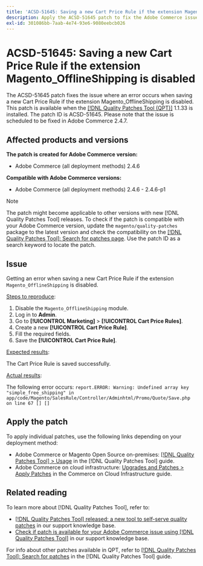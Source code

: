 ```yaml
---
title: 'ACSD-51645: Saving a new Cart Price Rule if the extension Magento_OfflineShipping is disabled'
description: Apply the ACSD-51645 patch to fix the Adobe Commerce issue where an error occurs when saving a new Cart Price Rule if the extension Magento_OfflineShipping is disabled.
exl-id: 301086bb-7aab-4e74-93e6-9080eebcb026
---
```

# ACSD-51645: Saving a new Cart Price Rule if the extension Magento_OfflineShipping is disabled

The ACSD-51645 patch fixes the issue where an error occurs when saving a new Cart Price Rule if the extension Magento_OfflineShipping is disabled. This patch is available when the [[!DNL Quality Patches Tool (QPT)]](https://experienceleague.adobe.com/en/docs/commerce-knowledge-base/kb/announcements/commerce-announcements/magento-quality-patches-released-new-tool-to-self-serve-quality-patches) 1.1.33 is installed. The patch ID is ACSD-51645. Please note that the issue is scheduled to be fixed in Adobe Commerce 2.4.7. 

## Affected products and versions

**The patch is created for Adobe Commerce version:**

* Adobe Commerce (all deployment methods) 2.4.6

**Compatible with Adobe Commerce versions:**

* Adobe Commerce (all deployment methods) 2.4.6 - 2.4.6-p1

>[!NOTE]
>
>The patch might become applicable to other versions with new [!DNL Quality Patches Tool] releases. To check if the patch is compatible with your Adobe Commerce version, update the `magento/quality-patches` package to the latest version and check the compatibility on the [[!DNL Quality Patches Tool]: Search for patches page](<https://experienceleague.adobe.com/tools/commerce-quality-patches/index.html>). Use the patch ID as a search keyword to locate the patch.

## Issue

Getting an error when saving a new Cart Price Rule if the extension `Magento_OfflineShipping` is disabled.

<u>Steps to reproduce</u>:

1. Disable the `Magento_OfflineShipping` module.
1. Log in to **Admin**.
1. Go to **[!UICONTROL Marketing]** > **[!UICONTROL Cart Price Rules]**.
1. Create a new **[!UICONTROL Cart Price Rule]**.
1. Fill the required fields.
1. Save the **[!UICONTROL Cart Price Rule]**.

<u>Expected results</u>:

The Cart Price Rule is saved successfully.

<u>Actual results</u>:

The following error occurs:
`report.ERROR: Warning: Undefined array key "simple_free_shipping" in app/code/Magento/SalesRule/Controller/Adminhtml/Promo/Quote/Save.php on line 67 [] []`

## Apply the patch

To apply individual patches, use the following links depending on your deployment method:

* Adobe Commerce or Magento Open Source on-premises: [[!DNL Quality Patches Tool] > Usage](<https://experienceleague.adobe.com/docs/commerce-operations/tools/quality-patches-tool/usage.html>) in the [!DNL Quality Patches Tool] guide.
* Adobe Commerce on cloud infrastructure: [Upgrades and Patches > Apply Patches](https://experienceleague.adobe.com/docs/commerce-cloud-service/user-guide/develop/upgrade/apply-patches.html) in the Commerce on Cloud Infrastructure guide.

## Related reading

To learn more about [!DNL Quality Patches Tool], refer to:

* [[!DNL Quality Patches Tool] released: a new tool to self-serve quality patches](https://experienceleague.adobe.com/en/docs/commerce-knowledge-base/kb/announcements/commerce-announcements/magento-quality-patches-released-new-tool-to-self-serve-quality-patches) in our support knowledge base.
* [Check if patch is available for your Adobe Commerce issue using [!DNL Quality Patches Tool]](/help/support-tools/patches-available-in-qpt-tool/check-patch-for-magento-issue-with-magento-quality-patches.md) in our support knowledge base.

For info about other patches available in QPT, refer to [[!DNL Quality Patches Tool]: Search for patches](<https://experienceleague.adobe.com/tools/commerce-quality-patches/index.html>) in the [!DNL Quality Patches Tool] guide.
